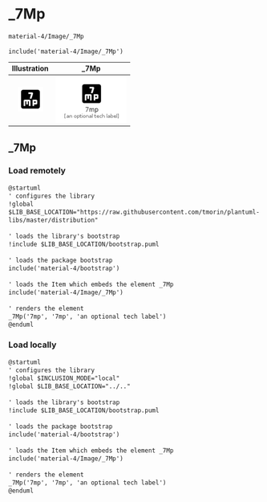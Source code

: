 # _7Mp


```text
material-4/Image/_7Mp
```

```text
include('material-4/Image/_7Mp')
```



| Illustration | _7Mp |
| :---: | :---: |
| ![illustration for Illustration](../../material-4/Image/_7Mp.png) | ![illustration for _7Mp](../../material-4/Image/_7Mp.Local.png) |




## _7Mp

### Load remotely
```plantuml
@startuml
' configures the library
!global $LIB_BASE_LOCATION="https://raw.githubusercontent.com/tmorin/plantuml-libs/master/distribution"

' loads the library's bootstrap
!include $LIB_BASE_LOCATION/bootstrap.puml

' loads the package bootstrap
include('material-4/bootstrap')

' loads the Item which embeds the element _7Mp
include('material-4/Image/_7Mp')

' renders the element
_7Mp('7mp', '7mp', 'an optional tech label')
@enduml
```

### Load locally
```plantuml
@startuml
' configures the library
!global $INCLUSION_MODE="local"
!global $LIB_BASE_LOCATION="../.."

' loads the library's bootstrap
!include $LIB_BASE_LOCATION/bootstrap.puml

' loads the package bootstrap
include('material-4/bootstrap')

' loads the Item which embeds the element _7Mp
include('material-4/Image/_7Mp')

' renders the element
_7Mp('7mp', '7mp', 'an optional tech label')
@enduml
```


